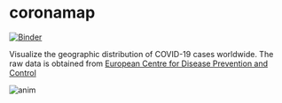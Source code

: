 # coronamap

[![Binder](https://mybinder.org/badge_logo.svg)](https://mybinder.org/v2/gh/andersle/coronamap/master?filepath=corona_map.ipynb)

Visualize the geographic distribution of COVID-19 cases worldwide. The raw
data is obtained from 
[European Centre for Disease Prevention and Control](https://www.ecdc.europa.eu/en/publications-data/download-todays-data-geographic-distribution-covid-19-cases-worldwide)

![anim](map.gif)
